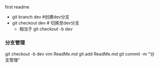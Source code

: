 first readme


  - git branch dev #创建dev分支
  - git checkout dev  # 切换至dev分支
    - 相当于 git checkout -b dev

### 分支管理
  git checkout -b dev
  vim ReadMe.md
  git add ReadMe.md
  git commit -m "分支管理"


